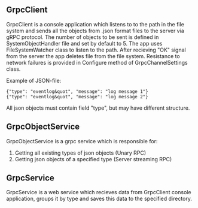## GrpcClient

GrpcClient is a console application which listens to to the path in the file system and sends all the objects from .json format files to the server via gRPC protocol. The number of objects to be sent is defined in SystemObjectHandler file and set by default to 5. The app uses FileSystemWatcher class to listen to the path. After recieving "OK" signal from the server the app deletes file from the file system. Resistance to network failures is provided in Configure method of GrpcChannelSettings class.

Example of JSON-file:
```
{"type": "eventlog&quot", "message": "log message 1"}
{"type": "eventlog&quot", "message": "log message 2"}
```
All json objects must contain field "type", but may have different structure.

## GrpcObjectService

GrpcObjectService is a grpc service which is responsible for:
1. Getting all existing types of json objects (Unary RPC)
2. Getting json objects of a specified type (Server streaming RPC)

## GrpcService

GrpcService is a web service which recieves data from GrpcClient console application, groups it by type and saves this data to the specified directory.
